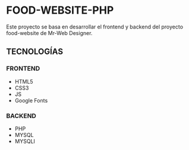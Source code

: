# FOOD-WEBSITE-PHP
Este proyecto se basa en desarrollar el frontend y backend del proyecto food-website de Mr-Web Designer.
## TECNOLOGÍAS

### FRONTEND
- HTML5
- CSS3
- JS
- Google Fonts
### BACKEND
- PHP
- MYSQL
- MYSQLI
